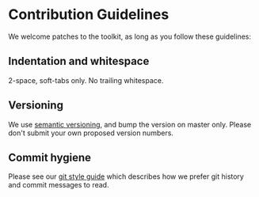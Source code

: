 # Contribution Guidelines

We welcome patches to the toolkit, as long as you follow these
guidelines:

## Indentation and whitespace

2-space, soft-tabs only. No trailing whitespace.

## Versioning

We use [semantic versioning](http://semver.org/), and bump the version
on master only. Please don't submit your own proposed version numbers.

## Commit hygiene

Please see our [git style guide](https://github.com/alphagov/styleguides/blob/master/git.md)
which describes how we prefer git history and commit messages to read.
